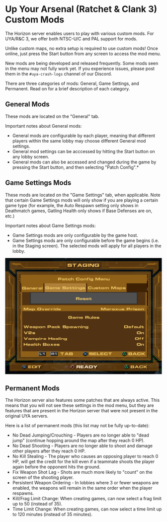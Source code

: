 # Up Your Arsenal (Ratchet & Clank 3) Custom Mods

The Horizon server enables users to play with various custom mods. For UYA/R&C 3, we offer both NTSC-U/C and PAL support for mods.

Unlike custom maps, no extra setup is required to use custom mods! Once online, just press the Start button from any screen to access the mod menu.

New mods are being developed and released frequently. Some mods seen in the menu may not fully work yet. If you experience issues, please post them in the `#uya-crash-logs` channel of our Discord.

There are three categories of mods: General, Game Settings, and Permanent. Read on for a brief description of each category.

## General Mods
These mods are located on the "General" tab.  

Important notes about General mods:  
- General mods are configurable by each player, meaning that different players within the same lobby may choose different General mod settings.
- General mod settings can be acccessed by hitting the Start button on any lobby screen.
- General mods can also be accessed and changed during the game by pressing the Start button, and then selecting "Patch Config".*

## Game Settings Mods
These mods are located on the "Game Settings" tab, when applicable. Note that certain Game Settings mods will only show if you are playing a certain game type (for example, the Auto Respawn setting only shows in Deathmatch games, Gatling Health only shows if Base Defenses are on, etc.)  

Important notes about Game Settings mods:  
- Game Settings mods are only configurable by the game host.
- Game Settings mods are only configurable before the game begins (i.e. in the Staging screen). The selected mods will apply for all players in the lobby.

![select custom map](/assets/uya/select_custom_map.png)

## Permanent Mods
The Horizon server also features some patches that are always active. This means that you will not see these settings in the mod menu, but they are features that are present in the Horizon server that were not present in the original UYA servers.

Here is a list of permanent mods (this list may not be fully up-to-date):
- No Dead Jumping/Crouching - Players are no longer able to "dead jump" (continue hopping around the map after they reach 0 HP).
- No Dead Shooting - Players are no longer able to shoot and damage other players after they reach 0 HP.
- No Kill Stealing - The player who causes an opposing player to reach 0 HP, will get the credit for the kill even if a teammate shoots the player again before the opponent hits the ground.
- Fix Weapon Shot Lag - Shots are much more likely to "count" on the screen of the shooting player.
- Persistent Weapon Ordering - In lobbies where 3 or fewer weapons are enabled, the weapons will remain in the same order when the player respawns.
- Kill/Frag Limit Change: When creating games, can now select a frag limit up to 50 (instead of 35).
- Time Limit Change: When creating games, can now select a time limit up to 120 minutes (instead of 35 minutes).

